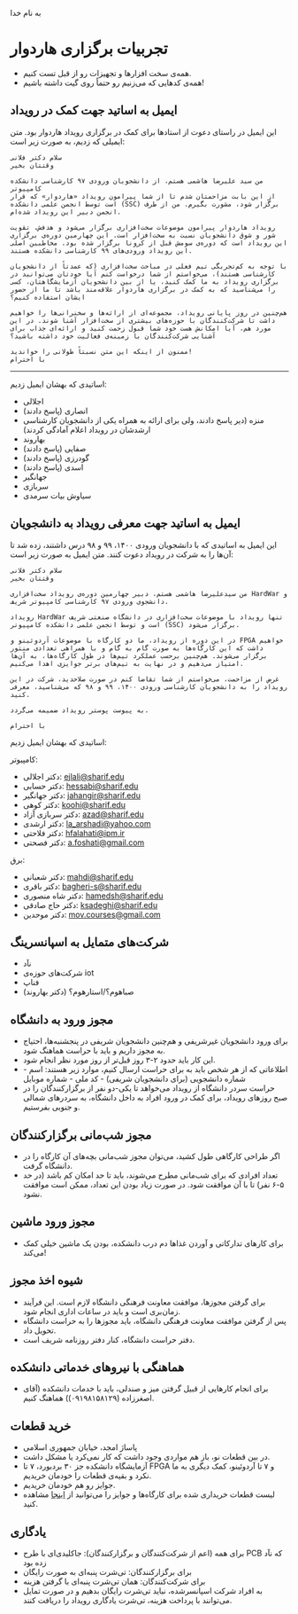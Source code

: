 به نام خدا
# تجربیات برگزاری هاردوار

- همه‌ی سخت افزارها و تجهیزات رو از قبل تست کنیم.
- همه‌ی کدهایی که می‌زنیم رو حتماً روی گیت داشته باشیم!


## ایمیل به اساتید جهت کمک در رویداد
این ایمیل در راستای دعوت از استادها برای کمک در برگزاری رویداد هاردوار بود. متن ایمیلی که زدیم، به صورت زیر است:

```
سلام دکتر فلانی
وقتتان بخیر

من سید علیرضا هاشمی هستم، از دانشجویان ورودی ۹۷ کارشناسی دانشکده کامپیوتر
از این بابت مزاحمتان شدم تا از شما پیرامون رویداد «هاردوار» که قرار است توسط انجمن علمی دانشکده (SSC) برگزار شود، مشورت بگیرم. من از طرف انجمن دبیر این رویداد شده‌ام.

رویداد هاردوار پیرامون موضوعات سخت‌افزاری برگزار می‌شود و هدفش، تقویت شور و شوق دانشجویان نسبت به سخت‌افزار است. این چهارمین دوره‌ی برگزاری این رویداد است که دوره‌ی سومش قبل از کرونا برگزار شده بود. مخاطبین اصلی این رویداد ورودی‌های ۹۹ کارشناسی دانشکده هستند.

با توجه به کم‌تجربگی تیم فعلی در مباحث سخت‌افزاری (که عمدتاً از دانشجویان کارشناسی هستند)، می‌خواستم از شما درخواست کنم آیا خودتان می‌توانید در برگزاری رویداد به ما کمک کنید، یا از بین دانشجویان آزمایشگاهتان، کسی را می‌شناسید که به کمک در برگزاری هاردوار علاقه‌مند باشد تا ما از حضور ایشان استفاده کنیم؟

هم‌چنین در روز پایانی رویداد، مجموعه‌ای از ارائه‌ها و سخنرانی‌ها را خواهیم داشت تا شرکت‌کنندگان با حوزه‌های بیشتری از سخت‌افزار آشنا شوند. در این مورد هم، آیا امکانش هست خود شما قبول زحمت کنید و ارائه‌ای جذاب برای آشنایی شرکت‌کنندگان با زمینه‌ی فعالیت خود داشته باشید؟

ممنون از اینکه این متن نسبتاً طولانی را خواندید!
با احترام
```

--------------


اساتیدی که بهشان ایمیل زدیم:
- اجلالی
- انصاری (پاسخ دادند)
- منزه (دیر پاسخ دادند، ولی برای ارائه به همراه یکی از دانشجویان کارشناسی ارشدشان در رویداد اعلام آمادگی کردند)
- بهاروند
- صفایی (پاسخ دادند)
- گودرزی (پاسخ دادند)
- اسدی (پاسخ دادند)
- جهانگیر
- سربازی
- سیاوش بیات سرمدی


## ایمیل به اساتید جهت معرفی رویداد به دانشجویان
این ایمیل به اساتیدی که با دانشجویان ورودی ۱۴۰۰، ۹۹ و ۹۸ درس داشتند، زده شد تا آن‌ها را به شرکت در رویداد دعوت کنند. متن ایمیل به صورت زیر است:

```
سلام دکتر فلانی
وقتتان بخیر

من سیدعلیرضا هاشمی هستم، دبیر چهارمین دوره‌ی رویداد سخت‌افزاری HardWar و دانشجوی ورودی ۹۷ کارشناسی کامپیوتر شریف.

رویداد HardWar تنها رویداد با موضوعات سخت‌افزاری در دانشگاه صنعتی شریف است و توسط انجمن علمی دانشکده کامپیوتر (SSC) برگزار می‌شود.

در این دوره از رویداد، ما دو کارگاه با موضوعات آردوئینو و FPGA خواهیم داشت که این کارگاه‌ها به صورت گام به گام و با همراهی تعدادی منتور برگزار می‌شوند. هم‌چنین برحسب عملکرد تیم‌ها در طول کارگاه‌ها، به آن‌ها امتیاز می‌دهیم و در نهایت به تیم‌های برتر جوایزی اهدا می‌کنیم.

غرض از مزاحمت، می‌خواستم از شما تقاضا کنم در صورت صلاحدید، شرکت در این رویداد را به دانشجویان کارشناسی ورودی ۱۴۰۰، ۹۹ و ۹۸ که می‌شناسید، معرفی کنید.

به پیوست پوستر رویداد ضمیمه می‌گردد.

با احترام
```


اساتیدی که بهشان ایمیل زدیم:

کامپیوتر:
- دکتر اجلالی: ejlali@sharif.edu
- دکتر حسابی: hessabi@sharif.edu
- دکتر جهانگیر: jahangir@sharif.edu
- دکتر کوهی: koohi@sharif.edu
- دکتر سربازی آزاد: azad@sharif.edu
- دکتر ارشدی: la_arshadi@yahoo.com
- دکتر فلاحتی: hfalahati@ipm.ir
- دکتر فصحتی: a.foshati@gmail.com

برق:
- دکتر شعبانی: mahdi@sharif.edu
- دکتر باقری: bagheri-s@sharif.edu
- دکتر شاه منصوری: hamedsh@sharif.edu
- دکتر حاج صادقی: ksadeghi@sharif.edu
- دکتر موحدین: mov.courses@gmail.com


## شرکت‌های متمایل به اسپانسرینگ
- نآد
- شرکت‌های حوزه‌ی iot
- فناپ
- صباهوم؟/استارهوم؟ (دکتر بهاروند)


## مجوز ورود به دانشگاه
- برای ورود دانشجویان غیرشریفی و هم‌چنین دانشجویان شریفی در پنجشنبه‌ها، احتیاج به مجوز داریم و باید با حراست هماهنگ شود.
- این کار باید حدود ۲-۳ روز قبل‌تر از روز مورد نظر انجام شود.
- اطلاعاتی که از هر شخص باید به برای حراست ارسال کنیم، موارد زیر هستند: اسم - شماره دانشجویی (برای دانشجویان شریفی) - کد ملی - شماره موبایل
- حراست سردر دانشگاه از رویداد می‌خواهد تا یکی-دو نفر از برگزارکنندگان را در صبح روزهای رویداد، برای کمک در ورود افراد به داخل دانشگاه، به سردرهای شمالی و جنوبی بفرستیم. 

## مجوز شب‌مانی برگزارکنندگان
- اگر طراحی کارگاهی طول کشید، می‌توان مجوز شب‌مانی بچه‌های آن کارگاه را در دانشگاه گرفت.
- تعداد افرادی که برای شب‌مانی مطرح می‌شوند، باید تا حد امکان کم باشد (در حد ۵-۶ نفر) تا با آن موافقت شود. در صورت زیاد بودن این تعداد، ممکن است موافقت نشود.

## مجوز ورود ماشین
- برای کارهای تدارکاتی و آوردن غذاها دم درب دانشکده، بودن یک ماشین خیلی کمک می‌کند!

## شیوه اخذ مجوز
- برای گرفتن مجوزها، موافقت معاونت فرهنگی دانشگاه لازم است. این فرآیند زمان‌بری است و باید در ساعات اداری انجام شود.
- پس از گرفتن موافقت معاونت فرهنگی دانشگاه، باید مجوزها را به حراست دانشگاه تحویل داد.
- دفتر حراست دانشگاه، کنار دفتر روزنامه شریف است. 

## هماهنگی با نیروهای خدماتی دانشکده‌
- برای انجام کارهایی از قبیل گرفتن میز و صندلی، باید با خدمات دانشکده (آقای اصغرزاده (۰۹۱۹۸۱۵۸۱۲۹)) هماهنگ کنیم. 

## خرید قطعات
- پاساژ امجد، خیابان جمهوری اسلامی
- در بین قطعات نو، باز هم مواردی وجود داشت که کار نمی‌کرد یا مشکل داشت.
- آزمایشگاه دانشکده جز ۳۰ بردبورد، ۷ تا FPGA و ۷ تا آردوئینو، کمک دیگری به ما نکرد و بقیه‌ی قطعات را خودمان خریدیم.
- جوایز رو هم خودمان خریدیم.
- لیست قطعات خریداری شده برای کارگاه‌ها و جوایز را می‌توانید از [اینجا](https://github.com/ssc-public/Hardwar-Documentation/files/8933154/HardWar-electronic-equipments-bill.pdf) مشاهده کنید.

## یادگاری
- برای همه (اعم از شرکت‌کنندگان و برگزارکنندگان): جاکلیدی‌ای با طرح PCB که نآد زده بود
- برای برگزارکنندگان: تی‌شرت پنبه‌ای به صورت رایگان
- برای شرکت‌کنندگان: همان تی‌شرت پنبه‌ای با گرفتن هزینه
- به افراد شرکت اسپانسرشده، نباید تی‌شرت رایگان بدهیم و در صورت تمایل می‌توانند با پرداخت هزینه، تی‌شرت یادگاری رویداد را دریافت کنند.
